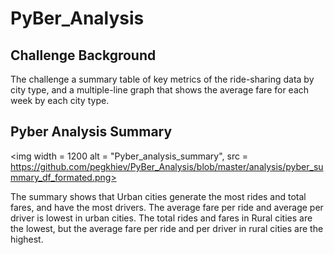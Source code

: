 # PyBer_Analysis

## Challenge Background
The challenge a summary table of key metrics of the ride-sharing data by city type, and a multiple-line graph that shows the average fare for each week by each city type.

## Pyber Analysis Summary 
<img  width = 1200 alt = "Pyber_analysis_summary", src = https://github.com/pegkhiev/PyBer_Analysis/blob/master/analysis/pyber_summary_df_formated.png>

The summary shows that Urban cities generate the most rides and total fares, and have the most drivers.  The average fare per ride and average per driver is lowest in urban cities.  The total rides and fares in Rural cities are the lowest, but the average fare per ride and per driver in rural cities are the highest. 

